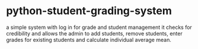 # python-student-grading-system
a simple system with log in for grade and student management
it checks for credibility and allows the admin to add students,
remove students,
enter grades for existing students and 
calculate individual average mean.
